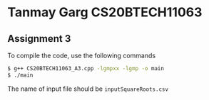 # Tanmay Garg CS20BTECH11063
## Assignment 3

To compile the code, use the following commands
```bash
$ g++ CS20BTECH11063_A3.cpp -lgmpxx -lgmp -o main
$ ./main
```

The name of input file should be ```inputSquareRoots.csv```
